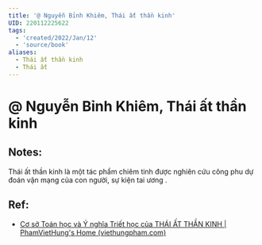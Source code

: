 ```yaml
---
title: '@ Nguyễn Bỉnh Khiêm, Thái ất thần kinh'
UID: 220112225622
tags:
  - 'created/2022/Jan/12'
  - 'source/book'
aliases:
  - Thái ất thần kinh
  - Thái ất
---
```

# @ Nguyễn Bỉnh Khiêm, Thái ất thần kinh

## Notes:
Thái ất thần kinh là một tác phẩm chiêm tinh được nghiên cứu công phu dự đoán vận mạng của con người, sự kiện tai ương .

## Ref:
- [Cơ sở Toán học và Ý nghĩa Triết học của THÁI ẤT THẦN KINH | PhamVietHung's Home (viethungpham.com)](https://viethungpham.com/2020/08/04/co-so-toan-hoc-va-y-nghia-triet-hoc-cua-thai-at-than-kinh/)
